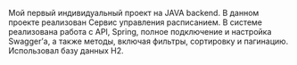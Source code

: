 Мой первый индивидуальный проект на JAVA backend. В данном проекте реализован Сервис управления расписанием.
В системе реализована работа с API, Spring, полное подключение и настройка Swagger’а, а также методы, включая фильтры, сортировку и пагинацию. Использовал базу данных H2.
